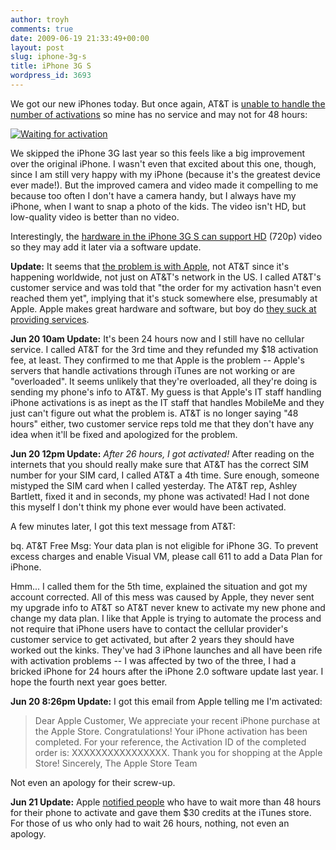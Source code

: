 ```yaml
---
author: troyh
comments: true
date: 2009-06-19 21:33:49+00:00
layout: post
slug: iphone-3g-s
title: iPhone 3G S
wordpress_id: 3693
---
```


We got our new iPhones today. But once again, AT&T is [unable to handle the number of activations](http://news.cnet.com/8301-13579_3-10269270-37.html) so mine has no service and may not for 48 hours:

[![Waiting for activation](http://farm4.static.flickr.com/3393/3641564483_de02832558.jpg)](http://www.flickr.com/photos/troyh/3641564483/)

We skipped the iPhone 3G last year so this feels like a big improvement over the original iPhone. I wasn't even that excited about this one, though, since I am still very happy with my iPhone (because it's the greatest device ever made!). But the improved camera and video made it compelling to me because too often I don't have a camera handy, but I always have my iPhone, when I want to snap a photo of the kids. The video isn't HD, but low-quality video is better than no video.

Interestingly, the [hardware in the iPhone 3G S can support HD](http://www.electronista.com/articles/09/06/19/iphone.3g.s.teardown/) (720p) video so they may add it later via a software update.

<!-- more -->

**Update:** It seems that [the problem is with Apple](http://www.appleinsider.com/articles/09/06/19/apple_warns_iphone_3g_s_activations_may_take_up_to_2_days.html), not AT&T since it's happening worldwide, not just on AT&T's network in the US. I called AT&T's customer service and was told that "the order for my activation hasn't even reached them yet", implying that it's stuck somewhere else, presumably at Apple. Apple makes great hardware and software, but boy do [they suck at providing services](http://troyandgay.com/blog/2008/07/23/apples-mobileme-outage/).

**Jun 20 10am Update:** It's been 24 hours now and I still have no cellular service. I called AT&T for the 3rd time and they refunded my $18 activation fee, at least. They confirmed to me that Apple is the problem -- Apple's servers that handle activations through iTunes are not working or are "overloaded". It seems unlikely that they're overloaded, all they're doing is sending my phone's info to AT&T. My guess is that Apple's IT staff handling iPhone activations is as inept as the IT staff that handles MobileMe and they just can't figure out what the problem is. AT&T is no longer saying "48 hours" either, two customer service reps told me that they don't have any idea when it'll be fixed and apologized for the problem.

**Jun 20 12pm Update:** _After 26 hours, I got activated!_ After reading on the internets that you should really make sure that AT&T has the correct SIM number for your SIM card, I called AT&T a 4th time. Sure enough, someone mistyped the SIM card when I called yesterday. The AT&T rep, Ashley Bartlett, fixed it and in seconds, my phone was activated! Had I not done this myself I don't think my phone ever would have been activated.

A few minutes later, I got this text message from AT&T:

bq. AT&T Free Msg: Your data plan is not eligible for iPhone 3G. To prevent excess charges and enable Visual VM, please call 611 to add a Data Plan for iPhone.

Hmm... I called them for the 5th time, explained the situation and got my account corrected. All of this mess was caused by Apple, they never sent my upgrade info to AT&T so AT&T never knew to activate my new phone and change my data plan. I like that Apple is trying to automate the process and not require that iPhone users have to contact the cellular provider's customer service to get activated, but after 2 years they should have worked out the kinks. They've had 3 iPhone launches and all have been rife with activation problems -- I was affected by two of the three, I had a bricked iPhone for 24 hours after the iPhone 2.0 software update last year. I hope the fourth next year goes better.

**Jun 20 8:26pm Update:** I got this email from Apple telling me I'm activated:



<blockquote>Dear Apple Customer,
We appreciate your recent iPhone purchase at the Apple Store.
Congratulations! Your iPhone activation has been completed.
For your reference, the Activation ID of the completed order is: XXXXXXXXXXXXXXXX.
Thank you for shopping at the Apple Store!
Sincerely,
The Apple Store Team</blockquote>



Not even an apology for their screw-up.

**Jun 21 Update:** Apple [notified people](http://reviews.cnet.com/8301-19512_7-10269855-233.html) who have to wait more than 48 hours for their phone to activate and gave them $30 credits at the iTunes store. For those of us who only had to wait 26 hours, nothing, not even an apology.
